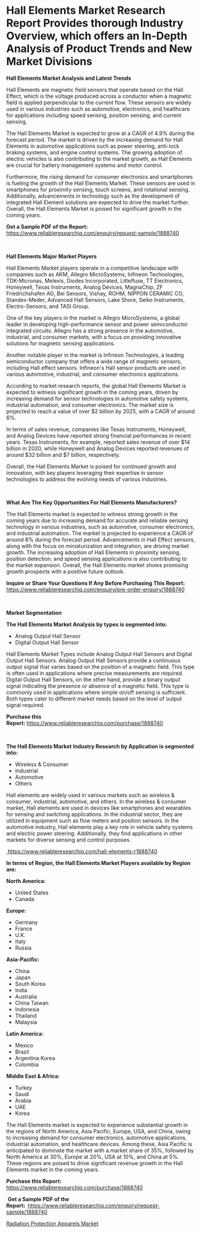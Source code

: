 <p><h1>Hall Elements Market Research Report Provides thorough Industry Overview, which offers an In-Depth Analysis of Product Trends and New Market Divisions</h1></p><p><strong>Hall Elements Market Analysis and Latest Trends</strong></p>
<p><p>Hall Elements are magnetic field sensors that operate based on the Hall Effect, which is the voltage produced across a conductor when a magnetic field is applied perpendicular to the current flow. These sensors are widely used in various industries such as automotive, electronics, and healthcare for applications including speed sensing, position sensing, and current sensing.</p><p>The Hall Elements Market is expected to grow at a CAGR of 4.9% during the forecast period. The market is driven by the increasing demand for Hall Elements in automotive applications such as power steering, anti-lock braking systems, and engine control systems. The growing adoption of electric vehicles is also contributing to the market growth, as Hall Elements are crucial for battery management systems and motor control.</p><p>Furthermore, the rising demand for consumer electronics and smartphones is fueling the growth of the Hall Elements Market. These sensors are used in smartphones for proximity sensing, touch screens, and rotational sensing. Additionally, advancements in technology such as the development of integrated Hall Element solutions are expected to drive the market further. Overall, the Hall Elements Market is poised for significant growth in the coming years.</p></p>
<p><strong>Get a Sample PDF of the Report:&nbsp;</strong> <a href="https://www.reliableresearchiq.com/enquiry/request-sample/1888740">https://www.reliableresearchiq.com/enquiry/request-sample/1888740</a></p>
<p>&nbsp;</p>
<p><strong>Hall Elements Major Market Players</strong></p>
<p><p>Hall Elements Market players operate in a competitive landscape with companies such as AKM, Allegro MicroSystems, Infineon Technologies, TDK-Micronas, Melexis, Diodes Incorporated, Littelfuse, TT Electronics, Honeywell, Texas Instruments, Analog Devices, MagnaChip, ZF Friedrichshafen AG, Bei Sensors, Vishay, ROHM, NIPPON CERAMIC CO, Standex-Meder, Advanced Hall Sensors, Lake Shore, Seiko Instruments, Electro-Sensors, and TASI Group.</p><p>One of the key players in the market is Allegro MicroSystems, a global leader in developing high-performance sensor and power semiconductor integrated circuits. Allegro has a strong presence in the automotive, industrial, and consumer markets, with a focus on providing innovative solutions for magnetic sensing applications.</p><p>Another notable player in the market is Infineon Technologies, a leading semiconductor company that offers a wide range of magnetic sensors, including Hall effect sensors. Infineon's Hall sensor products are used in various automotive, industrial, and consumer electronics applications.</p><p>According to market research reports, the global Hall Elements Market is expected to witness significant growth in the coming years, driven by increasing demand for sensor technologies in automotive safety systems, industrial automation, and consumer electronics. The market size is projected to reach a value of over $2 billion by 2025, with a CAGR of around 6%.</p><p>In terms of sales revenue, companies like Texas Instruments, Honeywell, and Analog Devices have reported strong financial performances in recent years. Texas Instruments, for example, reported sales revenue of over $14 billion in 2020, while Honeywell and Analog Devices reported revenues of around $32 billion and $7 billion, respectively.</p><p>Overall, the Hall Elements Market is poised for continued growth and innovation, with key players leveraging their expertise in sensor technologies to address the evolving needs of various industries.</p></p>
<p>&nbsp;</p>
<p><strong>What Are The Key Opportunities For Hall Elements Manufacturers?</strong></p>
<p><p>The Hall Elements market is expected to witness strong growth in the coming years due to increasing demand for accurate and reliable sensing technology in various industries, such as automotive, consumer electronics, and industrial automation. The market is projected to experience a CAGR of around 8% during the forecast period. Advancements in Hall Effect sensors, along with the focus on miniaturization and integration, are driving market growth. The increasing adoption of Hall Elements in proximity sensing, position detection, and speed sensing applications is also contributing to the market expansion. Overall, the Hall Elements market shows promising growth prospects with a positive future outlook.</p></p>
<p><strong>Inquire or Share Your Questions If Any Before Purchasing This Report:</strong> <a href="https://www.reliableresearchiq.com/enquiry/pre-order-enquiry/1888740">https://www.reliableresearchiq.com/enquiry/pre-order-enquiry/1888740</a></p>
<p>&nbsp;</p>
<p><strong>Market Segmentation</strong></p>
<p><strong>The Hall Elements Market Analysis by types is segmented into:</strong></p>
<p><ul><li>Analog Output Hall Sensor</li><li>Digital Output Hall Sensor</li></ul></p>
<p><p>Hall Elements Market Types include Analog Output Hall Sensors and Digital Output Hall Sensors. Analog Output Hall Sensors provide a continuous output signal that varies based on the position of a magnetic field. This type is often used in applications where precise measurements are required. Digital Output Hall Sensors, on the other hand, provide a binary output signal indicating the presence or absence of a magnetic field. This type is commonly used in applications where simple on/off sensing is sufficient. Both types cater to different market needs based on the level of output signal required.</p></p>
<p><strong>Purchase this Report:&nbsp;</strong><a href="https://www.reliableresearchiq.com/purchase/1888740">https://www.reliableresearchiq.com/purchase/1888740</a></p>
<p>&nbsp;</p>
<p><strong>The Hall Elements Market Industry Research by Application is segmented into:</strong></p>
<p><ul><li>Wireless & Consumer</li><li>Industrial</li><li>Automotive</li><li>Others</li></ul></p>
<p><p>Hall elements are widely used in various markets such as wireless & consumer, industrial, automotive, and others. In the wireless & consumer market, Hall elements are used in devices like smartphones and wearables for sensing and switching applications. In the industrial sector, they are utilized in equipment such as flow meters and position sensors. In the automotive industry, Hall elements play a key role in vehicle safety systems and electric power steering. Additionally, they find applications in other markets for diverse sensing and control purposes.</p></p>
<p><a href="https://www.reliableresearchiq.com/hall-elements-r1888740">&nbsp;https://www.reliableresearchiq.com/hall-elements-r1888740</a></p>
<p><strong>In terms of Region, the Hall Elements Market Players available by Region are:</strong></p>
<p>
    <p> <strong> North America: </strong>
        <ul>
            <li>United States</li>
            <li>Canada</li>
        </ul>
        </p> 
    <p> <strong> Europe: </strong>
        <ul>
            <li>Germany</li>
            <li>France</li>
            <li>U.K.</li>
            <li>Italy</li>
            <li>Russia</li>
        </ul>
        </p> 
    <p> <strong> Asia-Pacific: </strong>
        <ul>
            <li>China</li>
            <li>Japan</li>
            <li>South Korea</li>
            <li>India</li>
            <li>Australia</li>
            <li>China Taiwan</li>
            <li>Indonesia</li>
            <li>Thailand</li>
            <li>Malaysia</li>
        </ul>
        </p> 
    <p> <strong> Latin America: </strong>
        <ul>
            <li>Mexico</li>
            <li>Brazil</li>
            <li>Argentina Korea</li>
            <li>Colombia</li>
        </ul>
        </p> 
    <p> <strong> Middle East & Africa: </strong>
        <ul>
            <li>Turkey</li>
            <li>Saudi</li>
            <li>Arabia</li>
            <li>UAE</li>
            <li>Korea</li>
        </ul>
    </p>
    </p>
<p><p>The Hall Elements market is expected to experience substantial growth in the regions of North America, Asia Pacific, Europe, USA, and China, owing to increasing demand for consumer electronics, automotive applications, industrial automation, and healthcare devices. Among these, Asia Pacific is anticipated to dominate the market with a market share of 35%, followed by North America at 30%, Europe at 20%, USA at 10%, and China at 5%. These regions are poised to drive significant revenue growth in the Hall Elements market in the coming years.</p></p>
<p><strong>Purchase this Report: </strong><a href="https://www.reliableresearchiq.com/purchase/1888740">https://www.reliableresearchiq.com/purchase/1888740</a></p>
<p>&nbsp;<strong>Get a Sample PDF of the Report:&nbsp;&nbsp;</strong><a href="https://www.reliableresearchiq.com/enquiry/request-sample/1888740">https://www.reliableresearchiq.com/enquiry/request-sample/1888740</a></p>
<p><strong></strong></p>
<p><p><a href="https://view.publitas.com/reportprime-1/radiation-protection-apparels-market-size-market-segmentation-market-trends-and-growth-analysis-forecast-till-2031/">Radiation Protection Apparels Market</a></p></p>